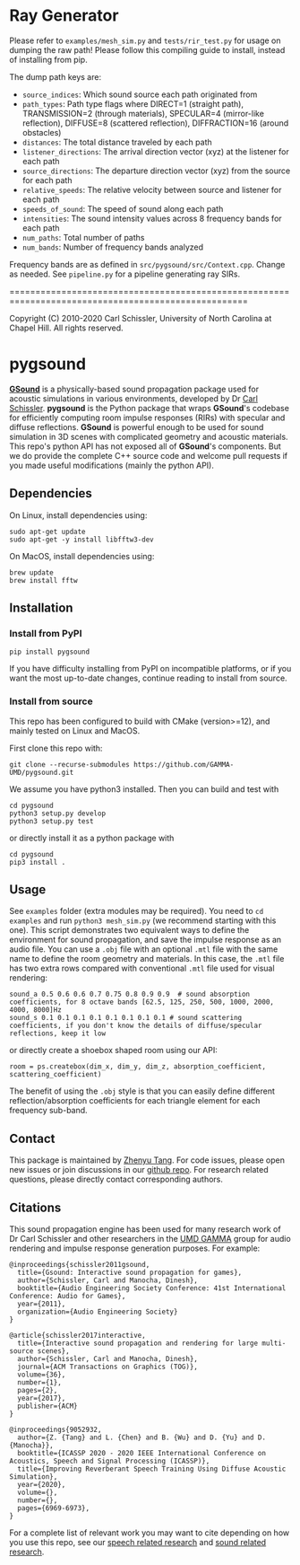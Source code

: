 # Ray Generator
Please refer to `examples/mesh_sim.py` and `tests/rir_test.py` for usage on dumping the raw path!
Please follow this compiling guide to install, instead of installing from pip.

The dump path keys are:
- `source_indices`: Which sound source each path originated from
- `path_types`: Path type flags where DIRECT=1 (straight path), TRANSMISSION=2 (through materials), SPECULAR=4 (mirror-like reflection), DIFFUSE=8 (scattered reflection), DIFFRACTION=16 (around obstacles)
- `distances`: The total distance traveled by each path
- `listener_directions`: The arrival direction vector (xyz) at the listener for each path
- `source_directions`: The departure direction vector (xyz) from the source for each path
- `relative_speeds`: The relative velocity between source and listener for each path
- `speeds_of_sound`: The speed of sound along each path
- `intensities`: The sound intensity values across 8 frequency bands for each path
- `num_paths`: Total number of paths
- `num_bands`: Number of frequency bands analyzed

Frequency bands are as defined in `src/pygsound/src/Context.cpp`. Change as needed.
See `pipeline.py` for a pipeline generating ray SIRs.

====================================================================================================

Copyright (C) 2010-2020 Carl Schissler, University of North Carolina at Chapel Hill.
All rights reserved.

pygsound
=====

[**GSound**](http://gamma.cs.unc.edu/GSOUND/) is a physically-based sound propagation package used for acoustic simulations in various environments, developed by Dr [Carl Schissler](http://www.linkedin.com/in/carl-schissler-a56aab30). **pygsound** is the Python package that wraps **GSound**'s codebase for efficiently computing room impulse responses (RIRs) with specular and diffuse reflections. **GSound** is powerful enough to be used for sound simulation in 3D scenes with complicated geometry and acoustic materials. This repo's python API has not exposed all of **GSound**'s components. But we do provide the complete C++ source code and welcome pull requests if you made useful modifications (mainly the python API).

Dependencies
--------
On Linux, install dependencies using:
```
sudo apt-get update
sudo apt-get -y install libfftw3-dev
```

On MacOS, install dependencies using:
```
brew update
brew install fftw
```

Installation
--------
### Install from PyPI
```
pip install pygsound
```
If you have difficulty installing from PyPI on incompatible platforms, or if you want the most up-to-date changes, continue reading to install from source.
### Install from source
This repo has been configured to build with CMake (version>=12), and mainly tested on Linux and MacOS.

First clone this repo with:
```
git clone --recurse-submodules https://github.com/GAMMA-UMD/pygsound.git
``` 
We assume you have python3 installed. Then you can build and test with
```
cd pygsound
python3 setup.py develop
python3 setup.py test
```
or directly install it as a python package with
```
cd pygsound
pip3 install .
```

Usage
--------

See `examples` folder (extra modules may be required). You need to `cd examples` and run `python3 mesh_sim.py` (we recommend starting with this one). This script demonstrates two equivalent ways to define the environment for sound propagation, and save the impulse response as an audio file. You can use a `.obj` file with an optional `.mtl` file with the same name to define the room geometry and materials. In this case, the `.mtl` file has two extra rows compared with conventional `.mtl` file used for visual rendering:
```
sound_a 0.5 0.6 0.6 0.7 0.75 0.8 0.9 0.9  # sound absorption coefficients, for 8 octave bands [62.5, 125, 250, 500, 1000, 2000, 4000, 8000]Hz
sound_s 0.1 0.1 0.1 0.1 0.1 0.1 0.1 0.1 # sound scattering coefficients, if you don't know the details of diffuse/specular reflections, keep it low
```
or directly create a shoebox shaped room using our API:
```
room = ps.createbox(dim_x, dim_y, dim_z, absorption_coefficient, scattering_coefficient)
```
The benefit of using the `.obj` style is that you can easily define different reflection/absorption coefficients for each triangle element for each frequency sub-band.

Contact
--------
This package is maintained by [Zhenyu Tang](https://royjames.github.io/zhy/). For code issues, please open new issues or join discussions in our [github repo](https://github.com/GAMMA-UMD/pygsound). For research related questions, please directly contact corresponding authors.

Citations
--------

This sound propagation engine has been used for many research work of Dr Carl Schissler and other researchers in the [UMD GAMMA](https://gamma.umd.edu) group for audio rendering and impulse response generation purposes. For example:
```
@inproceedings{schissler2011gsound,
  title={Gsound: Interactive sound propagation for games},
  author={Schissler, Carl and Manocha, Dinesh},
  booktitle={Audio Engineering Society Conference: 41st International Conference: Audio for Games},
  year={2011},
  organization={Audio Engineering Society}
}

@article{schissler2017interactive,
  title={Interactive sound propagation and rendering for large multi-source scenes},
  author={Schissler, Carl and Manocha, Dinesh},
  journal={ACM Transactions on Graphics (TOG)},
  volume={36},
  number={1},
  pages={2},
  year={2017},
  publisher={ACM}
}

@inproceedings{9052932,
  author={Z. {Tang} and L. {Chen} and B. {Wu} and D. {Yu} and D. {Manocha}},  
  booktitle={ICASSP 2020 - 2020 IEEE International Conference on Acoustics, Speech and Signal Processing (ICASSP)},  
  title={Improving Reverberant Speech Training Using Diffuse Acoustic Simulation},   
  year={2020},  
  volume={},  
  number={},  
  pages={6969-6973},
}
```
For a complete list of relevant work you may want to cite depending on how you use this repo, see our [speech related research](https://gamma.umd.edu/researchdirections/speech/main) and [sound related research](https://gamma.umd.edu/researchdirections/sound/main).

